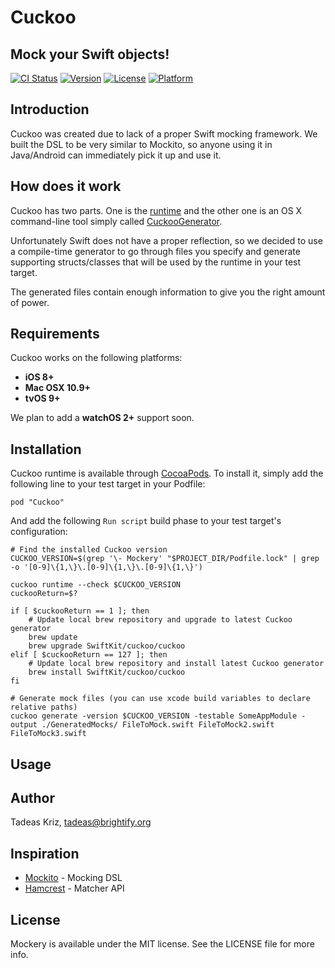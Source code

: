 # Cuckoo
## Mock your Swift objects!

[![CI Status](http://img.shields.io/travis/SwiftKit/Mockery.svg?style=flat)](https://travis-ci.org/SwiftKit/Mockery)
[![Version](https://img.shields.io/cocoapods/v/Mockery.svg?style=flat)](http://cocoapods.org/pods/Mockery)
[![License](https://img.shields.io/cocoapods/l/Mockery.svg?style=flat)](http://cocoapods.org/pods/Mockery)
[![Platform](https://img.shields.io/cocoapods/p/Mockery.svg?style=flat)](http://cocoapods.org/pods/Mockery)

## Introduction

Cuckoo was created due to lack of a proper Swift mocking framework. We built the DSL to be very similar to Mockito, so anyone using it in Java/Android can immediately pick it up and use it.

## How does it work

Cuckoo has two parts. One is the [runtime](https://github.com/SwiftKit/Cuckoo) and the other one is an OS X command-line tool simply called [CuckooGenerator](https://github.com/SwiftKit/CuckooGenerator).

Unfortunately Swift does not have a proper reflection, so we decided to use a compile-time generator to go through files you specify and generate supporting structs/classes that will be used by the runtime in your test target.

The generated files contain enough information to give you the right amount of power.

## Requirements

Cuckoo works on the following platforms:

- **iOS 8+**
- **Mac OSX 10.9+**
- **tvOS 9+**

We plan to add a **watchOS 2+** support soon.

## Installation

Cuckoo runtime is available through [CocoaPods](http://cocoapods.org). To install
it, simply add the following line to your test target in your Podfile:

```
pod "Cuckoo"
```

And add the following `Run script` build phase to your test target's configuration:

```
# Find the installed Cuckoo version 
CUCKOO_VERSION=$(grep '\- Mockery' "$PROJECT_DIR/Podfile.lock" | grep -o '[0-9]\{1,\}\.[0-9]\{1,\}\.[0-9]\{1,\}')

cuckoo runtime --check $CUCKOO_VERSION
cuckooReturn=$?

if [ $cuckooReturn == 1 ]; then
    # Update local brew repository and upgrade to latest Cuckoo generator
    brew update
    brew upgrade SwiftKit/cuckoo/cuckoo
elif [ $cuckooReturn == 127 ]; then
    # Update local brew repository and install latest Cuckoo generator
    brew install SwiftKit/cuckoo/cuckoo
fi

# Generate mock files (you can use xcode build variables to declare relative paths)
cuckoo generate -version $CUCKOO_VERSION -testable SomeAppModule -output ./GeneratedMocks/ FileToMock.swift FileToMock2.swift FileToMock3.swift
```

## Usage



## Author

Tadeas Kriz, tadeas@brightify.org

## Inspiration

* [Mockito](http://mockito.org/) - Mocking DSL 
* [Hamcrest](http://hamcrest.org/) - Matcher API

## License

Mockery is available under the MIT license. See the LICENSE file for more info.

